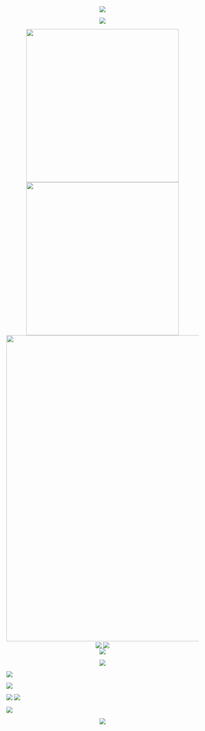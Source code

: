 <!-- 核心部分：封面图，包含打招呼的动画 -->
<p align="center">
  <img src="https://capsule-render.vercel.app/api?type=waving&color=timeGradient&height=300&&section=header&text=Hello%20Friend!&fontSize=90&fontAlign=50&fontAlignY=30&desc=I%20am%20zws!&descAlign=50&descSize=30&descAlignY=60&animation=twinkling">
</p>

<!-- 动态文本部分：通过readme-typing-svg生成的文本效果，显示欢迎信息 -->
<p align="center">
  <img src="https://readme-typing-svg.demolab.com?font=Orbitron&size=25&pause=1000&center=true&vCenter=true&random=false&width=600&lines=Welcome+to+my+GitHub+profile+page!;I+am+super+obsessed+with+programming!" />
</p>

<!-- 显示GitHub统计数据部分，包括总贡献、活动统计等 -->
<p align="center">
  <!-- GitHub统计：显示用户GitHub仓库的贡献、提交等信息 -->
  <img align="center" width="400" src="https://github-readme-stats.vercel.app/api?username=ZhenWusi
&theme=transparent&include_all_commits=true&show_icons=true&hide_border=true" />
  <!-- GitHub连胜记录：显示当前GitHub用户连续提交天数 -->
  <img align="center" width="400" src="https://streak-stats.demolab.com?user=ZhenWusi&theme=transparent&date_format=%5BY.%5Dn.j&hide_border=true" />
  <br/>
  <!-- GitHub活动图：显示用户在GitHub上的活动图，展示活跃度 -->
  <img width="800" src="https://github-readme-activity-graph.vercel.app/graph?username=ZhenWusi&theme=github-compact&hide_border=true&area=true">
  <br/>
  <!-- Wakatime统计：显示用户编程时间，哪些语言使用的最多 -->
  <img align="center" src="https://github-readme-stats.vercel.app/api/wakatime?username=ZhenWusi&theme=transparent&hide_border=true&layout=compact&langs_count=22" />
  <!-- GitHub语言统计：显示用户使用过最多的编程语言的统计图 -->
  <img align="center" src="https://github-readme-stats.vercel.app/api/top-langs/?username=ZhenWusi&theme=transparent&hide_border=true&layout=donut-vertical&langs_count=6" />
  <br/>
  <!-- 技能图标：显示编程技能图标，表示熟练使用的编程语言 -->
  <img align="center" src="https://skillicons.dev/icons?i=py,c,cpp,cs,java,html,css,js,ts,md,matlab&theme=light" />
</p>

<!-- 显示徽章：显示GitHub、CSDN、哔哩哔哩等社交平台的徽章 -->
<p align="center">
  <!-- GitHub -->
  <a href="https://github.com/ZhenWusi"><img src="https://img.shields.io/badge/GitHub-ZhenWusi-blue?logo=github&logoColor=white" /></a>
  
  <!-- CSDN -->
  <a href="https://blog.csdn.net/m0_66307774?type=blog"><img src="https://img.shields.io/badge/CSDN-小九九-red?logo=csdn&logoColor=white" /></a>
  
  <!-- 哔哩哔哩 -->
  <a href="https://space.bilibili.com/1612805047?spm_id_from=333.1007.0.0"><img src="https://img.shields.io/badge/哔哩哔哩-怎么不是小九九呢-pink?logo=bilibili&logoColor=white" /></a>
  
  <!-- QQ -->
  <img src="https://img.shields.io/badge/QQ-1097407138-green?logo=tencentqq&logoColor=white" />
  
  <!-- 显示GitHub访问统计 -->
  <img src="https://komarev.com/ghpvc/?username=ZhenWusi&abbreviated=true&color=yellow" />

  <!-- 知乎 -->
  <a href="https://www.zhihu.com/people/guo-guo-13-75-10"><img src="https://img.shields.io/badge/知乎-九九-orange?logo=zhihu&logoColor=white" /></a>
</p>

<!-- 尾部部分：结束动画效果，包含一个告别信息 -->
<p align="center">
  <img src="https://capsule-render.vercel.app/api?type=waving&color=timeGradient&height=300&&section=footer&text=The%20Journey%20Ends&fontSize=90&fontAlign=50&fontAlignY=70&desc=May%20your%20code%20flow%20like%20a%20stream%20of%20ideas!&descAlign=50&descSize=30&descAlignY=40&animation=twinkling">
</p>
